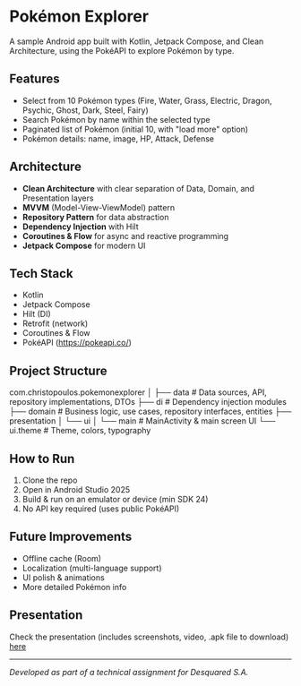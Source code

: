 # Pokémon Explorer

A sample Android app built with Kotlin, Jetpack Compose, and Clean Architecture, using the PokéAPI to explore Pokémon by type.

## Features

- Select from 10 Pokémon types (Fire, Water, Grass, Electric, Dragon, Psychic, Ghost, Dark, Steel, Fairy)
- Search Pokémon by name within the selected type
- Paginated list of Pokémon (initial 10, with "load more" option)
- Pokémon details: name, image, HP, Attack, Defense

## Architecture

- **Clean Architecture** with clear separation of Data, Domain, and Presentation layers
- **MVVM** (Model-View-ViewModel) pattern
- **Repository Pattern** for data abstraction
- **Dependency Injection** with Hilt
- **Coroutines & Flow** for async and reactive programming
- **Jetpack Compose** for modern UI

## Tech Stack

- Kotlin
- Jetpack Compose
- Hilt (DI)
- Retrofit (network)
- Coroutines & Flow
- PokéAPI (https://pokeapi.co/)

## Project Structure

com.christopoulos.pokemonexplorer
│
├── data # Data sources, API, repository implementations, DTOs
├── di # Dependency injection modules
├── domain # Business logic, use cases, repository interfaces, entities
├── presentation
│ └── ui
│ └── main # MainActivity & main screen UI
└── ui.theme # Theme, colors, typography


## How to Run

1. Clone the repo
2. Open in Android Studio 2025
3. Build & run on an emulator or device (min SDK 24)
4. No API key required (uses public PokéAPI)


## Future Improvements

- Offline cache (Room)
- Localization (multi-language support)
- UI polish & animations
- More detailed Pokémon info

## Presentation

 Check the presentation (includes screenshots, video, .apk file to download)  [here](https://georgioschristopoulos.info/pokemonexplorerpresentation/index.html)

---

*Developed as part of a technical assignment for Desquared S.A.*
